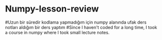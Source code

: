 # Numpy-lesson-review
#Uzun bir süredir kodlama yapmadığım için numpy alanında ufak ders notları aldığım bir ders yaptım
#Since I haven't coded for a long time, I took a course in numpy where I took small lecture notes.
